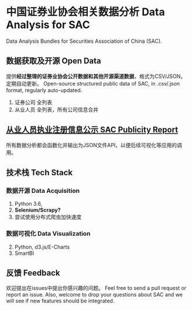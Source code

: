 # 中国证券业协会相关数据分析 Data Analysis for SAC
Data Analysis Bundles for Securities Association of China (SAC).

## 数据获取及开源 Open Data 
提供**经过整理的证券业协会公开数据和其他开源渠道数据**，格式为CSV/JSON，定期自动更新。
Open-source structured public data of SAC, in .csv/.json format, regularly auto-updated.
1. 证券公司
全列表
2. 从业人员
全列表，所有公司信息合并


## [从业人员执业注册信息公示 SAC Publicity Report](http://person.sac.net.cn/pages/registration/sac-publicity-report.html)
所有数据分析都会函数化并输出为JSON文件API，以便后续可视化等应用的调用。

## 技术栈 Tech Stack
### 数据开源 Data Acquisition
1. Python 3.6, 
2. **Selenium/Scrapy?**
3. 尝试使用分布式爬虫加快速度

### 数据可视化 Data Visualization
2. Python, d3.js/E-Charts
1. SmartBI

## 反馈 Feedback
欢迎提出在issues中提出你感兴趣的问题。 Feel free to send a pull request or report an issue. Also, welcome to drop your questions about SAC and we will see if new features should be integrated.  
